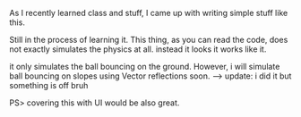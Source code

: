 As I recently learned class and stuff,
I came up with writing simple stuff like this.

Still in the process of learning it.
This thing, as you can read the code, does not exactly simulates
the physics at all. instead it looks it works like it.

it only simulates the ball bouncing on the ground.
However, i will simulate ball bouncing on slopes using Vector reflections soon. --> update: i did it but something is off bruh

PS> covering this with UI would be also great.
